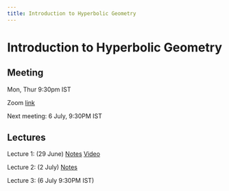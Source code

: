 ```yaml
---
title: Introduction to Hyperbolic Geometry
---
```


# Introduction to Hyperbolic Geometry

## Meeting

Mon, Thur 9:30pm IST

Zoom [link](https://illinois.zoom.us/j/91576658157?pwd=TEJFUFg5YnBYeDFxd2FIVGZXeXRJdz09)

Next meeting: 6 July, 9:30PM IST

## Lectures

Lecture 1: (29 June) [Notes](pdf/lec1.pdf) [Video](https://youtu.be/irLf11kE1eY)

Lecture 2: (2 July) [Notes](pdf/lec2.pdf)

Lecture 3: (6 July 9:30PM IST)
